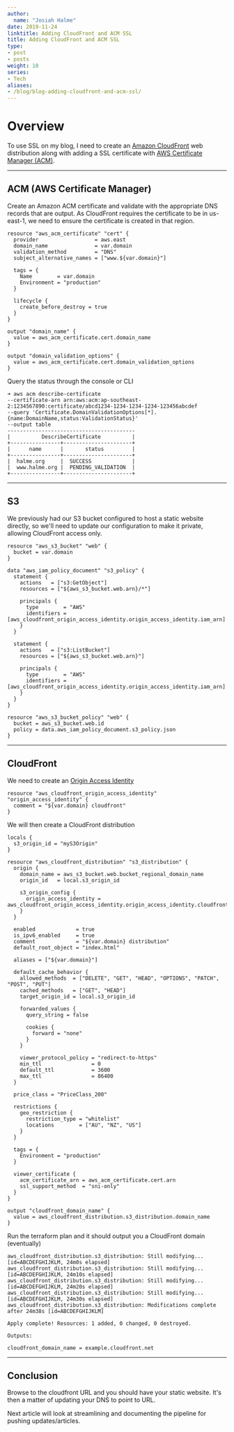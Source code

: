 ```yaml
---
author:
  name: "Josiah Halme"
date: 2019-11-24
linktitle: Adding CloudFront and ACM SSL
title: Adding CloudFront and ACM SSL
type:
- post
- posts
weight: 10
series:
- Tech
aliases:
- /blog/blog-adding-cloudfront-and-acm-ssl/
---
```


# Overview

To use SSL on my blog, I need to create an
[Amazon CloudFront](https://aws.amazon.com/cloudfront/) web distribution along
with adding a SSL certificate with
[AWS Certificate Manager (ACM)](https://aws.amazon.com/certificate-manager/).

---

## ACM (AWS Certificate Manager)

Create an Amazon ACM certificate and validate with the appropriate DNS records
that are output. As CloudFront requires the certificate to be in us-east-1, we
need to ensure the certificate is created in that region.

```hcl
resource "aws_acm_certificate" "cert" {
  provider                  = aws.east
  domain_name               = var.domain
  validation_method         = "DNS"
  subject_alternative_names = ["www.${var.domain}"]

  tags = {
    Name        = var.domain
    Environment = "production"
  }

  lifecycle {
    create_before_destroy = true
  }
}

output "domain_name" {
  value = aws_acm_certificate.cert.domain_name
}

output "domain_validation_options" {
  value = aws_acm_certificate.cert.domain_validation_options
}
```

Query the status through the console or CLI

```shell
➜ aws acm describe-certificate
--certificate-arn arn:aws:acm:ap-southeast-2:1234567890:certificate/abcd1234-1234-1234-1234-123456abcdef
--query 'Certificate.DomainValidationOptions[*].{name:DomainName,status:ValidationStatus}'
--output table
-----------------------------------------
|          DescribeCertificate          |
+----------------+----------------------+
|      name      |       status         |
+----------------+----------------------+
|  halme.org     |  SUCCESS             |
|  www.halme.org |  PENDING_VALIDATION  |
+----------------+----------------------+
```

---

## S3

We previously had our S3 bucket configured to host a static website directly,
so we'll need to update our configuration to make it private, allowing
CloudFront access only.

```hcl
resource "aws_s3_bucket" "web" {
  bucket = var.domain
}

data "aws_iam_policy_document" "s3_policy" {
  statement {
    actions   = ["s3:GetObject"]
    resources = ["${aws_s3_bucket.web.arn}/*"]

    principals {
      type        = "AWS"
      identifiers = [aws_cloudfront_origin_access_identity.origin_access_identity.iam_arn]
    }
  }

  statement {
    actions   = ["s3:ListBucket"]
    resources = ["${aws_s3_bucket.web.arn}"]

    principals {
      type        = "AWS"
      identifiers = [aws_cloudfront_origin_access_identity.origin_access_identity.iam_arn]
    }
  }
}

resource "aws_s3_bucket_policy" "web" {
  bucket = aws_s3_bucket.web.id
  policy = data.aws_iam_policy_document.s3_policy.json
}
```

---

## CloudFront

We need to create an [Origin Access Identity](https://docs.aws.amazon.com/AmazonCloudFront/latest/DeveloperGuide/private-content-restricting-access-to-s3.html)

```hcl
resource "aws_cloudfront_origin_access_identity" "origin_access_identity" {
  comment = "${var.domain} cloudfront"
}
```

We will then create a CloudFront distribution

```hcl
locals {
  s3_origin_id = "myS3Origin"
}

resource "aws_cloudfront_distribution" "s3_distribution" {
  origin {
    domain_name = aws_s3_bucket.web.bucket_regional_domain_name
    origin_id   = local.s3_origin_id

    s3_origin_config {
      origin_access_identity = aws_cloudfront_origin_access_identity.origin_access_identity.cloudfront_access_identity_path
    }
  }

  enabled             = true
  is_ipv6_enabled     = true
  comment             = "${var.domain} distribution"
  default_root_object = "index.html"

  aliases = ["${var.domain}"]

  default_cache_behavior {
    allowed_methods  = ["DELETE", "GET", "HEAD", "OPTIONS", "PATCH", "POST", "PUT"]
    cached_methods   = ["GET", "HEAD"]
    target_origin_id = local.s3_origin_id

    forwarded_values {
      query_string = false

      cookies {
        forward = "none"
      }
    }

    viewer_protocol_policy = "redirect-to-https"
    min_ttl                = 0
    default_ttl            = 3600
    max_ttl                = 86400
  }

  price_class = "PriceClass_200"

  restrictions {
    geo_restriction {
      restriction_type = "whitelist"
      locations        = ["AU", "NZ", "US"]
    }
  }

  tags = {
    Environment = "production"
  }

  viewer_certificate {
    acm_certificate_arn = aws_acm_certificate.cert.arn
    ssl_support_method  = "sni-only"
  }
}

output "cloudfront_domain_name" {
  value = aws_cloudfront_distribution.s3_distribution.domain_name
}
```

Run the terraform plan and it should output you a CloudFront domain (eventually)

```shell
aws_cloudfront_distribution.s3_distribution: Still modifying... [id=ABCDEFGHIJKLM, 24m0s elapsed]
aws_cloudfront_distribution.s3_distribution: Still modifying... [id=ABCDEFGHIJKLM, 24m10s elapsed]
aws_cloudfront_distribution.s3_distribution: Still modifying... [id=ABCDEFGHIJKLM, 24m20s elapsed]
aws_cloudfront_distribution.s3_distribution: Still modifying... [id=ABCDEFGHIJKLM, 24m30s elapsed]
aws_cloudfront_distribution.s3_distribution: Modifications complete after 24m38s [id=ABCDEFGHIJKLM]

Apply complete! Resources: 1 added, 0 changed, 0 destroyed.

Outputs:

cloudfront_domain_name = example.cloudfront.net
```

---

## Conclusion

Browse to the cloudfront URL and you should have your static website.
It's then a matter of updating your DNS to point to URL.

Next article will look at streamlining and documenting the pipeline for pushing
updates/articles.



